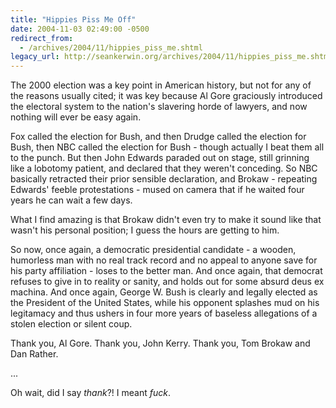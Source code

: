 ```yaml
---
title: "Hippies Piss Me Off"
date: 2004-11-03 02:49:00 -0500
redirect_from:
  - /archives/2004/11/hippies_piss_me.shtml
legacy_url: http://seankerwin.org/archives/2004/11/hippies_piss_me.shtml
---
```

<p>The 2000 election was a key point in American history, but not for any of the reasons usually cited; it was key because Al Gore graciously introduced the electoral system to the nation's slavering horde of lawyers, and now nothing will ever be easy again.</p>

<p>Fox called the election for Bush, and then Drudge called the election for Bush, then NBC called the election for Bush - though actually I beat them all to the punch.  But then John Edwards paraded out on stage, still grinning like a lobotomy patient, and declared that they weren't conceding.  So NBC basically retracted their prior sensible declaration, and Brokaw - repeating Edwards' feeble protestations - mused on camera that if he waited four years he can wait a few days.</p>

<p>What I find amazing is that Brokaw didn't even try to make it sound like that wasn't his personal position; I guess the hours are getting to him.</p>

<p>So now, once again, a democratic presidential candidate - a wooden, humorless man with no real track record and no appeal to anyone save for his party affiliation - loses to the better man.  And once again, that democrat refuses to give in to reality or sanity, and holds out for some absurd deus ex machina.  And once again, George W. Bush is clearly and legally elected as the President of the United States, while his opponent splashes mud on his legitamacy and thus ushers in four more years of baseless allegations of a stolen election or silent coup.</p>

<p>Thank you, Al Gore.  Thank you, John Kerry.  Thank you, Tom Brokaw and Dan Rather.</p>

<p>...</p>

<p>Oh wait, did I say <i>thank</i>?!  I meant <i>fuck</i>.</p>
